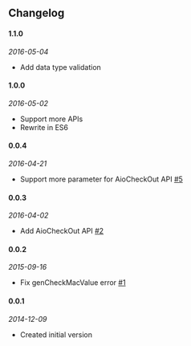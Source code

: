 ## Changelog
#### 1.1.0
_2016-05-04_
 * Add data type validation

#### 1.0.0
_2016-05-02_
 * Support more APIs
 * Rewrite in ES6

#### 0.0.4
_2016-04-21_
 * Support more parameter for AioCheckOut API [#5](https://github.com/CalvertYang/node-allpay/pull/5)

#### 0.0.3
_2016-04-02_
 * Add AioCheckOut API [#2](https://github.com/CalvertYang/node-allpay/pull/2)

#### 0.0.2
_2015-09-16_
 * Fix genCheckMacValue error [#1](https://github.com/CalvertYang/node-allpay/pull/1)

#### 0.0.1
_2014-12-09_
 * Created initial version
